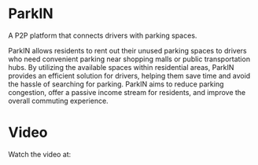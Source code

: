 # ParkIN 
A P2P platform that connects drivers with parking spaces.

ParkIN allows residents to rent out their unused parking spaces to drivers who need convenient parking near shopping malls or public transportation hubs. By utilizing the available spaces within residential areas, ParkIN provides an efficient solution for drivers, helping them save time and avoid the hassle of searching for parking. ParkIN aims to reduce parking congestion, offer a passive income stream for residents, and improve the overall commuting experience.

# Video 
Watch the video at: 
